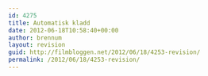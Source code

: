 ```yaml
---
id: 4275
title: Automatisk kladd
date: 2012-06-18T10:58:40+00:00
author: brennum
layout: revision
guid: http://filmbloggen.net/2012/06/18/4253-revision/
permalink: /2012/06/18/4253-revision/
---
```

